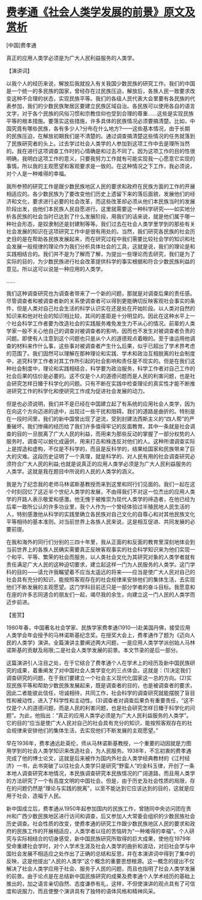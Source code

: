# [费孝通《社会人类学发展的前景》原文及赏析](https://www.vrrw.net/wx/14721.html)

[中国]费孝通

真正的应用人类学必须是为广大人民利益服务的人类学。

【演讲词】

以我个人的经历来说，解放后我就投入有关我国少数民族的研究工作。我们的中国是一个统一的多民族的国家，曾经存在过民族压迫，解放后，各族人民一致要求改变这种不合理的状态，实现民族平等。我们的各级人民代表大会里要有各民族的代表参加，我们的少数民族聚居区要建立民族区域自治。各民族可以使用各自的语言文字，对于各个民族的风俗习惯和宗教信仰也受到合理的尊重……这些是实现民族平等的根本措施。要落实这些措施，许多具体的民族情况必须要搞清楚。比如，中国究竟有哪些民族，各有多少人?分布在什么地方?——这些基本情况，由于长期的民族压迫，在解放初期我们是不清楚的。通过调查搞清楚这些情况的任务就落到了民族研究者的头上。过去学过社会人类学的人参加到这项工作中去是理所当然的。我在进行这项调查工作时的心情确是和过去不同了。因为这项工作的目的性很明确，我明白这项工作的意义，只要我努力工作就有可能实现我一心愿意它实现的事情。所以我的主观愿望和客观要求是一致的。在这种情况之下工作，我必须说，对个人是一种难得的幸福。

我所参预的研究工作是跟少数民族地区人民的要求和政府在民族方面的工作的开展相适应的。各少数民族为了要改变他们历史上遗留下来的落后面貌，发展他们的经济和文化，要求进行必要的社会改革，而这些改革却必须从他们本民族当时的发展阶段出发，由他们本民族人民自愿进行。这里就需要这一种科学研究——如实地分析各民族的社会当时已达到了什么发展阶段，用我们的话来说，就是他们属于哪一种社会形态，是奴隶制还是封建制等等。我们过去在社会人类学里学到的那些有关社会发展的知识在这项研究工作中是很有用处的。当然，我们研究各民族的社会历史目的是在帮助各民族发展起来，而在研究过程中我们需要比较社会学的知识和社会发展一般规律的理论作为我们分析具体社会的工具，这就是说，我们的理论是和实践相结合的。我们并不是为了解而了解，为提出一些理论而去研究，我们是为了实际的目的，为少数民族进行社会改革提供科学的事实根据和符合少数民族利益的意见。所以这可以说是一种应用的人类学。

……

我们这种调查研究也为调查者带来了一个新的问题，那就是对调查后果的责任感。尽管调查者和被调查者新的关系使调查者可以得到更能确切反映客观社会事实的条件，但是人类对自己社会生活的科学认识实在还是处在开始阶段。以人类对自然的知识来和他对社会的知识相比较，其间的差距是十分明显的。因此在这种水平上一个社会科学工作者要为改造社会的实践服务难免发生力不从心的情况。前辈的人类学家一般不关心他自己的调查对被调查者的影响，因而也不发生对被调查者负责的问题。即使有人注意到这个问题也只是从个人的道德观点着眼的。至于谁运用他调查的材料来作什么事，这些事对被调查者产生什么后果，似乎已超出了学术界考虑的范围了。我们固然可以理解在那种理论和实践、学术和政治互相脱离的社会制度中，追究科学工作者对其工作所引起的社会影响和责任是不现实的。但是在我们这种社会制度中，理论和实践相结合，科学要为政治服务，科学工作者对自己工作的社会后果的估价是必要的。这不仅是个人的道德问题而是人民的利害问题，也是社会研究怎样日臻于科学化的问题。只有不断在实践中检查理论的真实性才能不断推进研究工作的科学化和使研究工作成为促进社会发展的动力。

但是也必须说明，我们并不是已经在中国建立起了有系统的应用社会人类学，因为在向这个方向迈进的途中，出现过一些干扰和阻碍。我们的道路是曲折的。特别是在一段时间里，我们的新中国曾出现了逆流，受到封建法西斯主义的“四人帮”的严重破坏。我们惨痛的经历给了我们许多值得牢记的反面教育。其中一条就是社会调查的目的一旦脱离了广大人民的利益，而用来为那些反动的掌握了一部分权势的人服务时，调查可以蜕化成逼供，用来打击和株连反对他们的人。这种所谓调查实际上是捏造和虚构，不仅是不科学的，而且是反科学的，结果给国家和民族带来了巨大的灾难。这段历史证明了一个真理，就是科学的、对人民有用的社会调查研究必须符合广大人民的利益;也就是说真正的应用人类学必须是为广大人民利益服务的人类学。这就是我在题目中所说的人民的人类学的涵义。

我是为了纪念我的老师马林诺斯基教授而来到这里和同行们见面的。我们一起在这个时刻回忆了这近半个世纪人类学的发展，不由得我们不对这一位杰出的应用人类学的开路人表示敬爱和感激。他无愧于被推崇为现代人类学的缔造者，在他已经为后辈一致所公认的许多功业里，我个人作为一个曾经体验过半殖民地人民生活的人，特别感激他从科学的实践里确立各民族对自己文化的自尊心和对其他民族文化平等相待的基本准则。对当前世界上各族人民来说，这是相互促进、共同发展的必要前提。

在我和海外的同行们分别的三四十年里，我从正面的和反面的教育里深刻地体会到当前世界上的各族人民确实需要真正反映客观事实的社会科学知识来为他们实现一个和平、平等、繁荣的社会而服务，以人类社会文化为其研究对象的人类学者就有责任满足广大人民的这种迫切要求，建立起这样一门为人民服务的人类学。这门学科的目的——请允许我瞩望着不应当太遥远的将来——应当是使广大人民对自己的社会具有充分的知识，能按照客观存在的社会规律来安排他们的集体生活，去实现他们不断发展的主观愿望。这门学科目前还只是一部分学者的奋斗目标。我愿意和在座的许多志同道合的朋友们一起，竭尽我的余生，向建立这一门人民的人类学而迈步前进。



【鉴赏】

1980年春，中国著名社会学家、民族学家费孝通(1910—)赴美国丹佛，接受应用人类学会年会授予的马林诺斯基纪念奖。在授奖大会上，费孝通作了题为《迈向人民的人类学》演讲。全篇演讲主要阐述两大问题，一是应用人类学学派创始人马林诺斯基的贡献及局限;二是社会人类学发展的前景。本文节录的是后一部分。

这篇演讲引人注目之处，在于它结合了费孝通个人在学术上的经历及新中国民族研究的成果，着重阐发了对中国社会人类学变化的三点体会。这就是：(1)决定我们调查研究的问题，在于我们要建立一个社会主义现代化国家这一总的方向。(2)实现民族平等和帮助少数民族发展起来，既是调查者的目的，也是被调查者的要求，因此二者能彼此信任，坦诚相待，共同工作，社会科学的调查研究就能摆脱了盲目性和被动性，进入了科学性和主动性。(3)调查者对调查后果负有重要责任，“这不仅是个人的道德问题，而是人民的利害问题，也是社会研究怎样日臻于科学化的问题”。为此，他指出：“真正的应用人类学必须是为广大人民利益服务的人类学”。它的目的“应当是使广大人民对自己的社会具有充分的知识，能按照客观存在的社会规律来安排他们的集体生活，去实现他们不断发展的主观愿望。”

早在1936年，费孝通远赴英伦，师从马林诺斯基教授，一个重要的动因就是力图用学到的社会人类学知识来改造社会，为人民服务。1938年，不忘初衷的费孝通完成了他的博士论文，这就是后来被作为国内外社会人类学经典教材的《江村经济》一书，此书突破了以往社会人类学只是研究“野蛮人”的金科玉律，开创了一条本地人调查研究本地情况，本民族调查研究本民族情况的广阔道路，而且用人类学的方法研究了一个有高度文明的中国社会。但是，由于历史及社会性质的局限，存在的问题仍然是“理论与实践的脱离”，以至不能达到它应该达到的目的，这就是应用于社会，造福于人民。

新中国成立后，费孝通从1950年起参加国内的民族工作，曾随同中央访问团在贵州和广西少数民族地区进行访问和调查，后又参加人大常委会组织的少数民族社会历史调查。社会性质的改变，使费孝通的研究工作跟少数民族地区人民的要求和政府的民族工作的开展相适应，人类学者以往的苦恼转为“一种难得的幸福”。个人研究与实际相结合的切身感受，新中国民族研究所取得的巨大成果，使他在1979年受命重建社会学时，对个人学术生涯及社会人类学的曲折和波动，对旧社会学与中国社会发展不相适应之处作出了正确的总结和反思，并在本演讲词中得到了集中的反映，这是他提出“人民的人类学”这个概念的重要思想根源。这一概念的提出不仅解决了社会人类学应用于社会、服务于人民的问题，而且也指明了社会人类学发展的前景。由于论点是在总结新中国民族研究的成果及费孝通个人学术经历的基础上推出的，加之语言亲切自然、态度谦恭有礼，这样，不但使演讲的观点具有了可信度和说服力，而且使整个演讲具有了独特的语体风格和精神风采。

